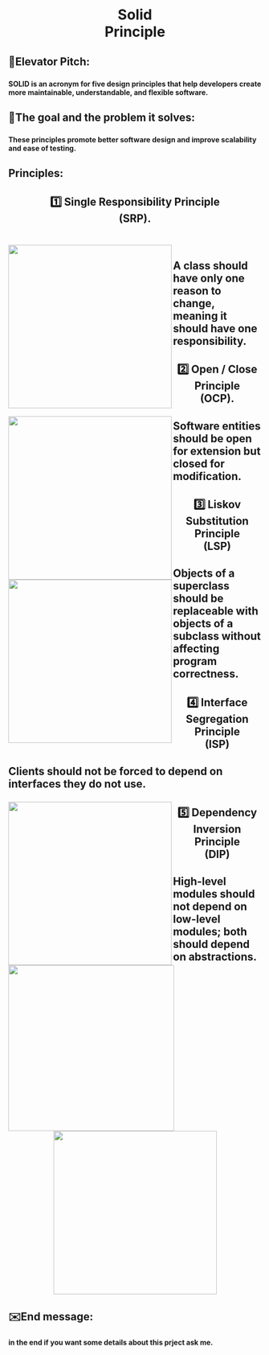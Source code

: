 <h1 align="center">Solid <br>Principle</h1>

###

<h2 align="left">👀Elevator Pitch:</h2>

###

<h4 align="left">SOLID is an acronym for five design principles that help developers create more maintainable, understandable, and flexible software.</h4>

###

<h2 align="left">🎯The goal and the problem it solves:</h2>

###

<h4 align="left">These principles promote better software design and improve scalability and ease of testing.</h4>

###

<h2 align="left">Principles:</h2>

###

<h2 align="center">1️⃣ Single Responsibility Principle <br>(SRP).</h2>

###

<br clear="both">

<img align="left" height="325" src="https://i.postimg.cc/nhN2mbKg/Example-About-SRP.png"  />

###

<p align="center"></p>

###

<h2 align="left">A class should have only one reason to change, meaning it should have one responsibility.</h2>

###

<p align="center"></p>

###

<p align="center"></p>

###

<p align="center"></p>

###

<p align="center"></p>

###

<p align="center"></p>

###

<p align="center"></p>

###

<p align="center"></p>

###

<h2 align="center">2️⃣ Open / Close Principle <br>(OCP).</h2>

###

<img align="left" height="325" src="https://i.postimg.cc/ZKd2DcfG/Example-About-OCP.png"  />

###

<p align="right"></p>

###

<p align="right"></p>

###

<p align="right"></p>

###

<h2 align="left">Software entities should be open for extension but closed for modification.</h2>

###

<p align="right"></p>

###

<p align="right"></p>

###

<p align="right"></p>

###

<p align="right"></p>

###

<p align="right"></p>

###

<p align="right"></p>

###

<h2 align="center">3️⃣ Liskov Substitution Principle <br>(LSP)</h2>

###

<img align="left" height="325" src="https://i.postimg.cc/gkty8Fqd/Example-About-LSP.png"  />

###

<p align="left"></p>

###

<p align="left"></p>

###

<p align="left"></p>

###

<h2 align="left">Objects of a superclass should be replaceable with objects of a subclass without affecting program correctness.</h2>

###

<p align="left"></p>

###

<p align="left"></p>

###

<p align="left"></p>

###

<p align="left"></p>

###

<p align="left"></p>

###

<p align="left"></p>

###

<h2 align="center">4️⃣ Interface Segregation Principle <br>(ISP)</h2>

###

<h2 align="left">Clients should not be forced to depend on interfaces they do not use.</h2>

###

<img align="left" height="325" src="https://i.postimg.cc/sD6hNkXX/Example-About-ISP-2.png"  />

###

<img align="left" height="330" src="https://i.postimg.cc/kXt1Jvb7/Example-About-ISP-1.png"  />

###

<p align="left"></p>

###

<p align="left"></p>

###

<p align="left"></p>

###

<p align="left"></p>

###

<p align="left"></p>

###

<p align="left"></p>

###

<p align="left"></p>

###

<p align="left"></p>

###

<p align="left"></p>

###

<p align="left"></p>

###

<p align="left"></p>

###

<p align="left"></p>

###

<p align="left"></p>

###

<h2 align="center">5️⃣ Dependency Inversion Principle <br>(DIP)</h2>

###

<h2 align="left">High-level modules should not depend on low-level modules; both should depend on abstractions.</h2>

###

<div align="center">
  <img height="325" src="https://i.postimg.cc/rw5twKjd/Example-About-DIP.png"  />
</div>

###

<p align="left"></p>

###

<h2 align="left">✉️End message:</h2>

###

<h4 align="left">in the end if you want some details about this prject ask me.</h4>

###
